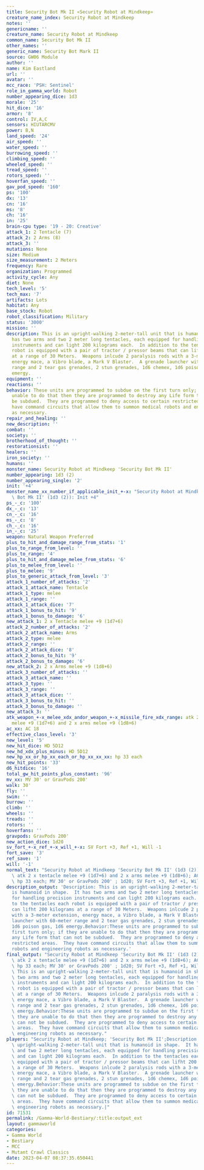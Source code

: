 ```yaml
---
title: Security Bot Mk II «Security Robot at Mindkeep»
creature_name_index: Security Robot at Mindkeep
notes: ''
genericname: ''
creature_name: Security Robot at Mindkeep
common_name: Security Bot Mk II
other_names: ''
generic_name: Security Bot Mark II
source: GW06 Module
author: ''
name: Kim Eastland
url: ''
avatar: ''
mcc_race: 'PSH: Sentinel'
role_in_gamma_world: Robot
number_appearing_dice: 1d3
morale: '25'
hit_dice: '16'
armor: '8'
control: IV,A,C
sensors: HIUTARCMV
power: B,N
land_speed: '24'
air_speed: ''
water_speed: ''
burrowing_speed: ''
climbing_speed: ''
wheeled_speed: ''
tread_speed: ''
rotors_speed: ''
hoverfan_speed: ''
gav_pod_speed: '160'
ps: '100'
dx: '13'
cn: '16'
ms: '8'
ch: '16'
in: '25'
brain-cpu type: '19 - 20: Creative'
attack_1: 2 Tentacle (7)
attack_2: 2 Arms (8)
attack_3: ''
mutations: None
size: Medium
size_measurement: 2 Meters
frequency: Rare
organization: Programmed
activity_cycle: Any
diet: None
tech_level: '5'
tech_max: '7'
artifacts: Lots
habitat: Any
base_stock: Robot
robot_classification: Military
status: '3000'
mission: ''
description: This is an upright-walking 2-meter-tall unit that is humanoid in shape.  It
  has two arms and two 2 meter long tentacles, each equipped for handling precision
  instruments and can light 200 kilograms each.  In addition to the tentacles each
  robot is equipped with a pair of tractor / pressor beams that can lifht 200 kilograms
  at a range of 30 Meters.  Weapons inlcude 2 paralysis rods with a 3-meter extension,
  energy mace, a Vibro blade, a Mark V Blaster.  A grenade launcher with 60-meter
  range and 2 tear gas grenades, 2 stun grenades, 1d6 chemex, 1d6 poison gas, 1d6
  emergy.
equipment: ''
reactions: ''
behavior: These units are programmed to subdue on the first turn only; if they are
  unable to do that then they are programmed to destroy any Life form that can not
  be subdued.  They are programmed to deny access to certain restricted areas.  They
  have command circuits that allow them to summon medical robots and engineering robots
  as necessary.
repair_and_healing: ''
new_description: ''
combat: ''
society: ''
brotherhood_of_thought: ''
restorationsist: ''
healers: ''
iron_society: ''
humans: ''
monster_name: Security Robot at Mindkeep 'Security Bot Mk II'
number_appearing: 1d3 (2)
number_appearing_single: '2'
init: '+4'
monster_name_xx_number_if_applicable_init_+-x: "Security Robot at Mindkeep 'Security\
  \ Bot Mk II' (1d3 (2)): Init +4"
ps_-_c: '100'
dx_-_c: '13'
cn_-_c: '16'
ms_-_c: '8'
ch_-_c: '16'
in_-_c: '25'
weapon: Natural Weapon Preferred
plus_to_hit_and_damage_range_from_stats: '1'
plus_to_range_from_level: ''
plus_to_range: '4'
plus_to_hit_and_damage_melee_from_stats: '6'
plus_to_melee_from_level: ''
plus_to_melee: '9'
plus_to_generic_attack_from_level: '3'
attack_1_number_of_attacks: '2'
attack_1_attack_name: Tentacle
attack_1_type: melee
attack_1_range: ''
attack_1_attack_dice: '7'
attack_1_bonus_to_hit: '9'
attack_1_bonus_to_damage: '6'
new_attack_1: 2 x Tentacle melee +9 (1d7+6)
attack_2_number_of_attacks: '2'
attack_2_attack_name: Arms
attack_2_type: melee
attack_2_range: ''
attack_2_attack_dice: '8'
attack_2_bonus_to_hit: '9'
attack_2_bonus_to_damage: '6'
new_attack_2: 2 x Arms melee +9 (1d8+6)
attack_3_number_of_attacks: ''
attack_3_attack_name: ''
attack_3_type: ''
attack_3_range: ''
attack_3_attack_dice: ''
attack_3_bonus_to_hit: ''
attack_3_bonus_to_damage: ''
new_attack_3: ''
atk_weapon_+-x_melee_xdx_andor_weapon_+-x_missile_fire_xdx_range: atk 2 x tentacle
  melee +9 (1d7+6) and 2 x arms melee +9 (1d8+6)
ac_xx: AC 18
effective_class_level: '3'
new_level: '5'
new_hit_dice: HD 5D12
new_hd_xdx_plus_minus: HD 5D12
new_hp_xx_or_hp_xx_each_or_hp_xx_xx_xx: hp 33 each
new_hit_points: '33'
d6_hitdice: '16'
total_gw_hit_points_plus_constant: '96'
mv_xx: MV 30' or GravPods 200'
walk: 30'
fly: ''
swim: ''
burrow: ''
climb: ''
wheels: ''
treads: ''
rotors: ''
hoverfans: ''
gravpods: GravPods 200'
new_action_dice: 1d20
sv_fort_+-x_ref_+-x_will_+-x: SV Fort +3, Ref +1, Will -1
fort_save: '3'
ref_save: '1'
will: '-1'
normal_text: "Security Robot at Mindkeep 'Security Bot Mk II' (1d3 (2)): Init +4;\
  \ atk 2 x tentacle melee +9 (1d7+6) and 2 x arms melee +9 (1d8+6); AC 18; HD 5D12\
  \ hp 33 each; MV 30' or GravPods 200' ; 1d20; SV Fort +3, Ref +1, Will -1"
description_output: 'Description: This is an upright-walking 2-meter-tall unit that
  is humanoid in shape.  It has two arms and two 2 meter long tentacles, each equipped
  for handling precision instruments and can light 200 kilograms each.  In addition
  to the tentacles each robot is equipped with a pair of tractor / pressor beams that
  can lifht 200 kilograms at a range of 30 Meters.  Weapons inlcude 2 paralysis rods
  with a 3-meter extension, energy mace, a Vibro blade, a Mark V Blaster.  A grenade
  launcher with 60-meter range and 2 tear gas grenades, 2 stun grenades, 1d6 chemex,
  1d6 poison gas, 1d6 emergy.Behavior:These units are programmed to subdue on the
  first turn only; if they are unable to do that then they are programmed to destroy
  any Life form that can not be subdued.  They are programmed to deny access to certain
  restricted areas.  They have command circuits that allow them to summon medical
  robots and engineering robots as necessary.'
final_output: "Security Robot at Mindkeep 'Security Bot Mk II' (1d3 (2)): Init +4;\
  \ atk 2 x tentacle melee +9 (1d7+6) and 2 x arms melee +9 (1d8+6); AC 18; HD 5D12\
  \ hp 33 each; MV 30' or GravPods 200' ; 1d20; SV Fort +3, Ref +1, Will -1NoneDescription:\
  \ This is an upright-walking 2-meter-tall unit that is humanoid in shape.  It has\
  \ two arms and two 2 meter long tentacles, each equipped for handling precision\
  \ instruments and can light 200 kilograms each.  In addition to the tentacles each\
  \ robot is equipped with a pair of tractor / pressor beams that can lifht 200 kilograms\
  \ at a range of 30 Meters.  Weapons inlcude 2 paralysis rods with a 3-meter extension,\
  \ energy mace, a Vibro blade, a Mark V Blaster.  A grenade launcher with 60-meter\
  \ range and 2 tear gas grenades, 2 stun grenades, 1d6 chemex, 1d6 poison gas, 1d6\
  \ emergy.Behavior:These units are programmed to subdue on the first turn only; if\
  \ they are unable to do that then they are programmed to destroy any Life form that\
  \ can not be subdued.  They are programmed to deny access to certain restricted\
  \ areas.  They have command circuits that allow them to summon medical robots and\
  \ engineering robots as necessary."
players: "Security Robot at Mindkeep; 'Security Bot Mk II';Description: This is an\
  \ upright-walking 2-meter-tall unit that is humanoid in shape.  It has two arms\
  \ and two 2 meter long tentacles, each equipped for handling precision instruments\
  \ and can light 200 kilograms each.  In addition to the tentacles each robot is\
  \ equipped with a pair of tractor / pressor beams that can lifht 200 kilograms at\
  \ a range of 30 Meters.  Weapons inlcude 2 paralysis rods with a 3-meter extension,\
  \ energy mace, a Vibro blade, a Mark V Blaster.  A grenade launcher with 60-meter\
  \ range and 2 tear gas grenades, 2 stun grenades, 1d6 chemex, 1d6 poison gas, 1d6\
  \ emergy.Behavior:These units are programmed to subdue on the first turn only; if\
  \ they are unable to do that then they are programmed to destroy any Life form that\
  \ can not be subdued.  They are programmed to deny access to certain restricted\
  \ areas.  They have command circuits that allow them to summon medical robots and\
  \ engineering robots as necessary.|"
id: 71531
permalink: /Gamma-World-Bestiary/:title:output_ext
layout: gammaworld
categories:
- Gamma World
- Bestiary
- MCC
- Mutant Crawl Classics
date: 2023-04-07 08:37:35.650441
---
```

